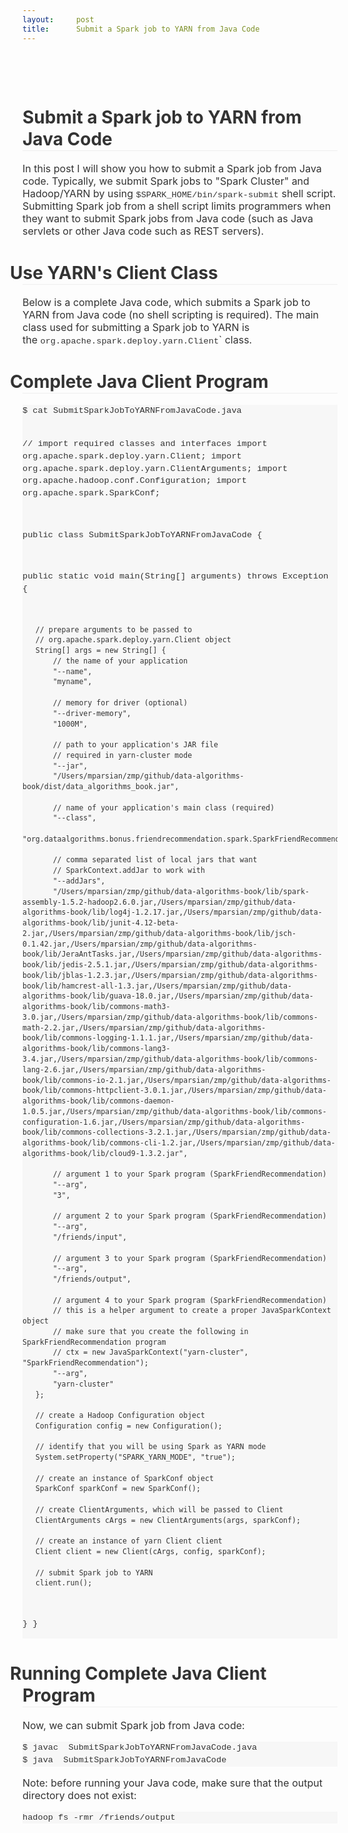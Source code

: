 ```yaml
---
layout:     post
title:      Submit a Spark job to YARN from Java Code
---
```

<div id="article_content" class="article_content clearfix csdn-tracking-statistics" data-pid="blog" data-mod="popu_307" data-dsm="post">
								            <link rel="stylesheet" href="https://csdnimg.cn/release/phoenix/template/css/ck_htmledit_views-f76675cdea.css">
						<div class="htmledit_views" id="content_views">
                
<p><br></p>
<p><br></p>
<p></p>
<h1 style="margin-left:0px;line-height:1.25;border-bottom:1px solid rgb(238,238,238);color:rgb(51,51,51);">
Submit a Spark job to YARN from Java Code</h1>
<p></p>
<p style="color:rgb(51,51,51);font-size:16px;">
In this post I will show you how to submit a Spark job from Java code. Typically, we submit Spark jobs to "Spark Cluster" and Hadoop/YARN by using <code style="font-family:Consolas, 'Liberation Mono', Menlo, Courier, monospace;font-size:13.6px;">$SPARK_HOME/bin/spark-submit</code> shell
 script. Submitting Spark job from a shell script limits programmers when they want to submit Spark jobs from Java code (such as Java servlets or other Java code such as REST servers).</p>
<h1 style="line-height:1.25;border-bottom:1px solid rgb(238,238,238);color:rgb(51,51,51);">
<a id="user-content-use-yarns-client-class" class="anchor" href="https://github.com/mahmoudparsian/data-algorithms-book/blob/master/misc/how-to-submit-spark-job-to-yarn-from-java-code.md#use-yarns-client-class" rel="nofollow" style="background-color:transparent;color:rgb(64,120,192);text-decoration:none;margin-left:-20px;line-height:1;"></a>Use
 YARN's Client Class</h1>
<p style="color:rgb(51,51,51);font-size:16px;">
Below is a complete Java code, which submits a Spark job to YARN from Java code (no shell scripting is required). The main class used for submitting a Spark job to YARN is the <code style="font-family:Consolas, 'Liberation Mono', Menlo, Courier, monospace;font-size:13.6px;">org.apache.spark.deploy.yarn.Client</code>`
 class.</p>
<h1 style="line-height:1.25;border-bottom:1px solid rgb(238,238,238);color:rgb(51,51,51);">
<a id="user-content-complete-java-client-program" class="anchor" href="https://github.com/mahmoudparsian/data-algorithms-book/blob/master/misc/how-to-submit-spark-job-to-yarn-from-java-code.md#complete-java-client-program" rel="nofollow" style="background-color:transparent;color:rgb(64,120,192);text-decoration:none;margin-left:-20px;line-height:1;"></a>Complete
 Java Client Program</h1>
<pre style="font-family:Consolas, 'Liberation Mono', Menlo, Courier, monospace;font-size:13.6px;line-height:1.45;overflow:auto;background-color:rgb(247,247,247);color:rgb(51,51,51);"><code style="font-family:Consolas, 'Liberation Mono', Menlo, Courier, monospace;font-size:13.6px;background:transparent;border:0px;display:inline;overflow:visible;line-height:inherit;">$ cat SubmitSparkJobToYARNFromJavaCode.java

// import required classes and interfaces
import org.apache.spark.deploy.yarn.Client;
import org.apache.spark.deploy.yarn.ClientArguments;
import org.apache.hadoop.conf.Configuration;
import org.apache.spark.SparkConf;

public class SubmitSparkJobToYARNFromJavaCode {

   public static void main(String[] arguments) throws Exception {

       // prepare arguments to be passed to 
       // org.apache.spark.deploy.yarn.Client object
       String[] args = new String[] {
           // the name of your application
           "--name",
           "myname",

           // memory for driver (optional)
           "--driver-memory",
           "1000M",

           // path to your application's JAR file 
           // required in yarn-cluster mode      
           "--jar",
           "/Users/mparsian/zmp/github/data-algorithms-book/dist/data_algorithms_book.jar",

           // name of your application's main class (required)
           "--class",
           "org.dataalgorithms.bonus.friendrecommendation.spark.SparkFriendRecommendation",

           // comma separated list of local jars that want 
           // SparkContext.addJar to work with      
           "--addJars",
           "/Users/mparsian/zmp/github/data-algorithms-book/lib/spark-assembly-1.5.2-hadoop2.6.0.jar,/Users/mparsian/zmp/github/data-algorithms-book/lib/log4j-1.2.17.jar,/Users/mparsian/zmp/github/data-algorithms-book/lib/junit-4.12-beta-2.jar,/Users/mparsian/zmp/github/data-algorithms-book/lib/jsch-0.1.42.jar,/Users/mparsian/zmp/github/data-algorithms-book/lib/JeraAntTasks.jar,/Users/mparsian/zmp/github/data-algorithms-book/lib/jedis-2.5.1.jar,/Users/mparsian/zmp/github/data-algorithms-book/lib/jblas-1.2.3.jar,/Users/mparsian/zmp/github/data-algorithms-book/lib/hamcrest-all-1.3.jar,/Users/mparsian/zmp/github/data-algorithms-book/lib/guava-18.0.jar,/Users/mparsian/zmp/github/data-algorithms-book/lib/commons-math3-3.0.jar,/Users/mparsian/zmp/github/data-algorithms-book/lib/commons-math-2.2.jar,/Users/mparsian/zmp/github/data-algorithms-book/lib/commons-logging-1.1.1.jar,/Users/mparsian/zmp/github/data-algorithms-book/lib/commons-lang3-3.4.jar,/Users/mparsian/zmp/github/data-algorithms-book/lib/commons-lang-2.6.jar,/Users/mparsian/zmp/github/data-algorithms-book/lib/commons-io-2.1.jar,/Users/mparsian/zmp/github/data-algorithms-book/lib/commons-httpclient-3.0.1.jar,/Users/mparsian/zmp/github/data-algorithms-book/lib/commons-daemon-1.0.5.jar,/Users/mparsian/zmp/github/data-algorithms-book/lib/commons-configuration-1.6.jar,/Users/mparsian/zmp/github/data-algorithms-book/lib/commons-collections-3.2.1.jar,/Users/mparsian/zmp/github/data-algorithms-book/lib/commons-cli-1.2.jar,/Users/mparsian/zmp/github/data-algorithms-book/lib/cloud9-1.3.2.jar",

           // argument 1 to your Spark program (SparkFriendRecommendation)
           "--arg",
           "3",

           // argument 2 to your Spark program (SparkFriendRecommendation)
           "--arg",
           "/friends/input",

           // argument 3 to your Spark program (SparkFriendRecommendation)
           "--arg",
           "/friends/output",

           // argument 4 to your Spark program (SparkFriendRecommendation)
           // this is a helper argument to create a proper JavaSparkContext object
           // make sure that you create the following in SparkFriendRecommendation program
           // ctx = new JavaSparkContext("yarn-cluster", "SparkFriendRecommendation");
           "--arg",
           "yarn-cluster"
       };

       // create a Hadoop Configuration object
       Configuration config = new Configuration();

       // identify that you will be using Spark as YARN mode
       System.setProperty("SPARK_YARN_MODE", "true");

       // create an instance of SparkConf object
       SparkConf sparkConf = new SparkConf();

       // create ClientArguments, which will be passed to Client
       ClientArguments cArgs = new ClientArguments(args, sparkConf); 

       // create an instance of yarn Client client
       Client client = new Client(cArgs, config, sparkConf); 

       // submit Spark job to YARN
       client.run(); 
   }
}
</code></pre>
<h1 style="line-height:1.25;border-bottom:1px solid rgb(238,238,238);color:rgb(51,51,51);">
<a id="user-content-running-complete-java-client-program" class="anchor" href="https://github.com/mahmoudparsian/data-algorithms-book/blob/master/misc/how-to-submit-spark-job-to-yarn-from-java-code.md#running-complete-java-client-program" rel="nofollow" style="background-color:transparent;color:rgb(64,120,192);text-decoration:none;margin-left:-20px;line-height:1;"></a>Running
 Complete Java Client Program</h1>
<p style="color:rgb(51,51,51);font-size:16px;">
Now, we can submit Spark job from Java code:</p>
<pre style="font-family:Consolas, 'Liberation Mono', Menlo, Courier, monospace;font-size:13.6px;line-height:1.45;overflow:auto;background-color:rgb(247,247,247);color:rgb(51,51,51);"><code style="font-family:Consolas, 'Liberation Mono', Menlo, Courier, monospace;font-size:13.6px;background:transparent;border:0px;display:inline;overflow:visible;line-height:inherit;">$ javac  SubmitSparkJobToYARNFromJavaCode.java
$ java  SubmitSparkJobToYARNFromJavaCode
</code></pre>
<p style="color:rgb(51,51,51);font-size:16px;">
Note: before running your Java code, make sure that the output directory does not exist:</p>
<pre style="font-family:Consolas, 'Liberation Mono', Menlo, Courier, monospace;font-size:13.6px;line-height:1.45;overflow:auto;background-color:rgb(247,247,247);color:rgb(51,51,51);"><code style="font-family:Consolas, 'Liberation Mono', Menlo, Courier, monospace;font-size:13.6px;background:transparent;border:0px;display:inline;overflow:visible;line-height:inherit;">hadoop fs -rmr /friends/output</code></pre>
<br>            </div>
                </div>